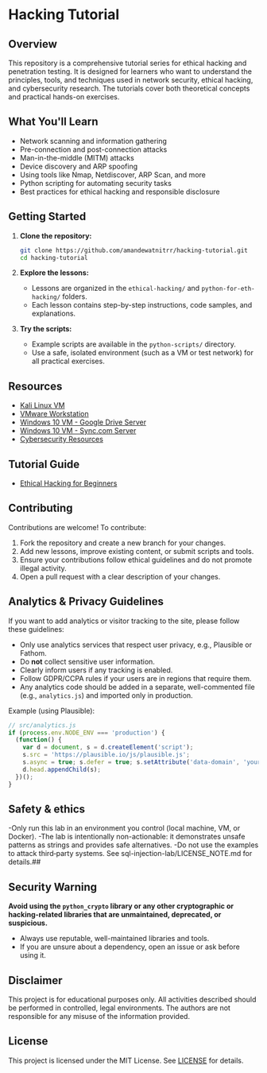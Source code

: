 # Hacking Tutorial

## Overview

This repository is a comprehensive tutorial series for ethical hacking and penetration testing. It is designed for learners who want to understand the principles, tools, and techniques used in network security, ethical hacking, and cybersecurity research. The tutorials cover both theoretical concepts and practical hands-on exercises.

## What You'll Learn

- Network scanning and information gathering
- Pre-connection and post-connection attacks
- Man-in-the-middle (MITM) attacks
- Device discovery and ARP spoofing
- Using tools like Nmap, Netdiscover, ARP Scan, and more
- Python scripting for automating security tasks
- Best practices for ethical hacking and responsible disclosure

## Getting Started

1. **Clone the repository:**
   ```bash
   git clone https://github.com/amandewatnitrr/hacking-tutorial.git
   cd hacking-tutorial
   ```

2. **Explore the lessons:**
   - Lessons are organized in the `ethical-hacking/` and `python-for-eth-hacking/` folders.
   - Each lesson contains step-by-step instructions, code samples, and explanations.

3. **Try the scripts:**
   - Example scripts are available in the `python-scripts/` directory.
   - Use a safe, isolated environment (such as a VM or test network) for all practical exercises.

## Resources

- <a href="https://zsecurity.org/download-custom-kali/">Kali Linux VM</a>
- <a href="https://ln5.sync.com/dl/a524d0280/view/default/23995984090004?sync_id=0#fgbzw355-bzuq9n6t-yypf24kv-7rfsi8xu">VMware Workstation</a>
- <a href="https://drive.google.com/file/d/1-TIp1Jnj5avio3v_hpLiWrZgKXIDAZIU/view">Windows 10 VM - Google Drive Server</a>
- <a href="https://ln5.sync.com/dl/69a8cb2b0/view/default/11829848200004?sync_id=0#k2xyv9ke-qevy6hgz-tavwxu3c-78858267">Windows 10 VM - Sync.com Server</a>
- <a href="https://github.com/DhanushNehru/Ultimate-Cybersecurity-Resources">Cybersecurity Resources</a>


## Tutorial Guide

 - [Ethical Hacking for Beginners](./ethical-hacking/lesson-01.md)

## Contributing

Contributions are welcome! To contribute:

1. Fork the repository and create a new branch for your changes.
2. Add new lessons, improve existing content, or submit scripts and tools.
3. Ensure your contributions follow ethical guidelines and do not promote illegal activity.
4. Open a pull request with a clear description of your changes.

## Analytics & Privacy Guidelines

If you want to add analytics or visitor tracking to the site, please follow these guidelines:

- Only use analytics services that respect user privacy, e.g., Plausible or Fathom.
- Do **not** collect sensitive user information.
- Clearly inform users if any tracking is enabled.
- Follow GDPR/CCPA rules if your users are in regions that require them.
- Any analytics code should be added in a separate, well-commented file (e.g., `analytics.js`) and imported only in production.

Example (using Plausible):

```js
// src/analytics.js
if (process.env.NODE_ENV === 'production') {
  (function() {
    var d = document, s = d.createElement('script');
    s.src = 'https://plausible.io/js/plausible.js';
    s.async = true; s.defer = true; s.setAttribute('data-domain', 'yourdomain.com');
    d.head.appendChild(s);
  })();
}
```
## Safety & ethics 

-Only run this lab in an environment you control (local machine, VM, or Docker).
-The lab is intentionally non-actionable: it demonstrates unsafe patterns as strings and provides safe alternatives.
-Do not use the examples to attack third‑party systems. See sql-injection-lab/LICENSE_NOTE.md for details.##

## Security Warning

**Avoid using the `python_crypto` library or any other cryptographic or hacking-related libraries that are unmaintained, deprecated, or suspicious.**

- Always use reputable, well-maintained libraries and tools.
- If you are unsure about a dependency, open an issue or ask before using it.

## Disclaimer

This project is for educational purposes only. All activities described should be performed in controlled, legal environments. The authors are not responsible for any misuse of the information provided.

## License

This project is licensed under the MIT License. See [LICENSE](./LICENSE) for details.
